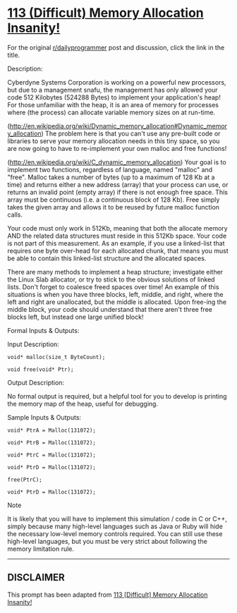 # [113 (Difficult) Memory Allocation Insanity!](https://www.reddit.com/r/dailyprogrammer/comments/13hmzb/11202012_challenge_113_difficult_memory/)

For the original [r/dailyprogrammer](https://www.reddit.com/r/dailyprogrammer/) post and discussion, click the link in the title.

Description:

Cyberdyne Systems Corporation is working on a powerful new processors, but due to a management snafu, the management has only allowed your code 512 Kilobytes (524288 Bytes) to implement your application's heap! For those unfamiliar with the heap, it is an area of memory for processes where (the process) can allocate variable memory sizes on at run-time.

(http://en.wikipedia.org/wiki/Dynamic_memory_allocation#Dynamic_memory_allocation)
The problem here is that you can't use any pre-built code or libraries to serve your memory allocation needs in this tiny space, so you are now going to have to re-implement your own malloc and free functions!

(http://en.wikipedia.org/wiki/C_dynamic_memory_allocation)
Your goal is to implement two functions, regardless of language, named "malloc" and "free". Malloc takes a number of bytes (up to a maximum of 128 Kb at a time) and returns either a new address (array) that your process can use, or returns an invalid point (empty array) if there is not enough free space. This array must be continuous (i.e. a continuous block of 128 Kb). Free simply takes the given array and allows it to be reused by future malloc function calls.

Your code must only work in 512Kb, meaning that both the allocate memory AND the related data structures must reside in this 512Kb space. Your code is not part of this measurement. As an example, if you use a linked-list that requires one byte over-head for each allocated chunk, that means you must be able to contain this linked-list structure and the allocated spaces.

There are many methods to implement a heap structure; investigate either the Linux Slab allocator, or try to stick to the obvious solutions of linked lists. Don't forget to coalesce freed spaces over time! An example of this situations is when you have three blocks, left, middle, and right, where the left and right are unallocated, but the middle is allocated. Upon free-ing the middle block, your code should understand that there aren't three free blocks left, but instead one large unified block!

Formal Inputs & Outputs:

Input Description:


```
void* malloc(size_t ByteCount);
```

```
void free(void* Ptr);
```
Output Description:

No formal output is required, but a helpful tool for you to develop is printing the memory map of the heap, useful for debugging.

Sample Inputs & Outputs:


```
void* PtrA = Malloc(131072);
```

```
void* PtrB = Malloc(131072);
```

```
void* PtrC = Malloc(131072);
```

```
void* PtrD = Malloc(131072);
```

```
free(PtrC);
```

```
void* PtrD = Malloc(131072);
```
Note

It is likely that you will have to implement this simulation / code in C or C++, simply because many high-level languages such as Java or Ruby will hide the necessary low-level memory controls required. You can still use these high-level languages, but you must be very strict about following the memory limitation rule.


----
## **DISCLAIMER**
This prompt has been adapted from [113 [Difficult] Memory Allocation Insanity!](https://www.reddit.com/r/dailyprogrammer/comments/13hmzb/11202012_challenge_113_difficult_memory/
)
